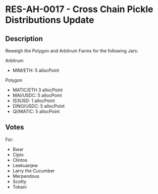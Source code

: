 # RES-AH-0017 - Cross Chain Pickle Distributions Update
## Description
Reweigh the Polygon and Arbitrum Farms for the following Jars:

Arbitrum
- MIM/ETH: 5 allocPoint

Polygon
- MATIC/ETH 3 allocPoint
- MAI/USDC: 5 allocPoint
- IS3USD: 1 allocPoint
- DINO/USDC: 5 allocPoint
- QI/MATIC: 5 allocPoint

## Votes
For:
- Bwar
- Cipio
- Clintos
- Leekuanjew
- Larry the Cucumber
- Merpendous
- Scotty
- Tokani

